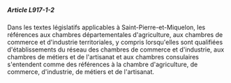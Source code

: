 ##### Article L917-1-2

Dans les textes législatifs applicables à Saint-Pierre-et-Miquelon, les références aux chambres départementales d'agriculture, aux chambres de commerce et d'industrie territoriales, y compris lorsqu'elles sont qualifiées d'établissements du réseau des chambres de commerce et d'industrie, aux chambres de métiers et de l'artisanat et aux chambres consulaires s'entendent comme des références à la chambre d'agriculture, de commerce, d'industrie, de métiers et de l'artisanat.

